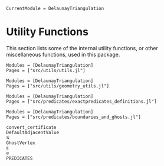 ```@meta 
CurrentModule = DelaunayTriangulation
```

# Utility Functions

This section lists some of the internal utility functions, or other miscellaneous functions, used in this package.

```@autodocs 
Modules = [DelaunayTriangulation]
Pages = ["src/utils/utils.jl"]
```

```@autodocs 
Modules = [DelaunayTriangulation]
Pages = ["src/utils/geometry_utils.jl"]
```

```@autodocs 
Modules = [DelaunayTriangulation]
Pages = ["src/predicates/exactpredicates_definitions.jl"]
```

```@autodocs 
Modules = [DelaunayTriangulation]
Pages = ["src/predicates/boundaries_and_ghosts.jl"]
```

```@docs
convert_certificate
DefaultAdjacentValue
𝒢
GhostVertex
ε
∅
PREDICATES
```